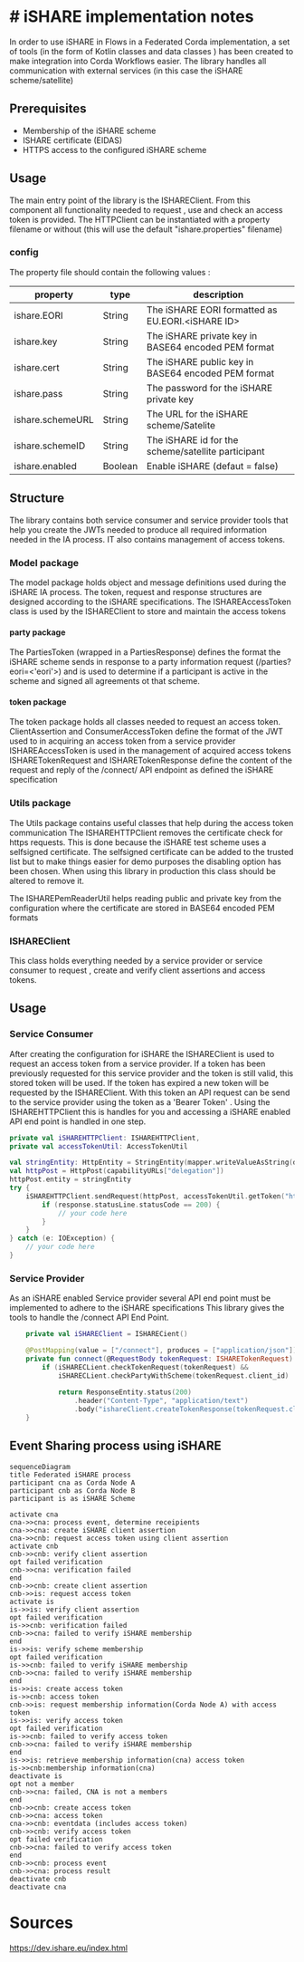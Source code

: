# # iSHARE implementation notes

In order to use iSHARE in Flows in a Federated Corda implementation, a set of tools (in the form of Kotlin classes and data classes ) has been created to make integration into Corda Workflows easier.
The library handles all communication with external services (in this case the iSHARE scheme/satellite) 

## Prerequisites

 - Membership of the iSHARE scheme
 - ISHARE certificate (EIDAS)
 - HTTPS access to the configured iSHARE scheme

## Usage

The main entry point of the library is the ISHAREClient. From this component all functionality needed to request , use and check an access token is provided.
The HTTPClient can be instantiated with a property filename or without (this will use the default "ishare.properties" filename)

### config 
The property file should contain the following values : 

| property         | type     | description                                        |
|------------------|----------|----------------------------------------------------|
| ishare.EORI      | String   | The iSHARE EORI formatted as EU.EORI.\<iSHARE ID\> |
| ishare.key       | String   | The iSHARE private key in BASE64 encoded PEM format|
| ishare.cert      | String   | The iSHARE public key in BASE64 encoded PEM format |
| ishare.pass      | String   | The password for the iSHARE private key            |
| ishare.schemeURL | String   | The URL for the iSHARE scheme/Satelite             |
| ishare.schemeID  | String   | The iSHARE id for the scheme/satellite participant | 
| ishare.enabled   | Boolean  | Enable iSHARE (defaut = false)                     | 



## Structure

The library contains both service consumer and service provider tools that help you create the JWTs needed to produce all required information needed in the IA process.
IT also contains management of access tokens.

### Model package
The model package holds object and message definitions used during the iSHARE IA process.
The token, request and response structures are designed according to the iSHARE specifications.
The ISHAREAccessToken class is used by the ISHAREClient to store and maintain the access tokens


#### party package
The PartiesToken (wrapped in a PartiesResponse) defines the format the iSHARE scheme sends in response to a party information request (/parties?eori=<'eori'>)
and is used to determine if a participant is active in the scheme and signed all agreements ot that scheme.

#### token package
The token package holds all classes needed to request an access token.
ClientAssertion and ConsumerAccessToken define the format of the JWT used to in acquiring an access token from a service provider
ISHAREAccessToken is used in the management of acquired access tokens
ISHARETokenRequest and ISHARETokenResponse define the content of the request and reply of the /connect/ API endpoint as defined the iSHARE specification

### Utils package
The Utils package contains useful classes that help during the access token communication
The ISHAREHTTPClient removes the certificate check for https requests. This is done because the iSHARE test scheme uses a selfsigned certificate.
The selfsigned certificate can be added to the trusted list but to make things easier for demo purposes the disabling option has been chosen.
When using this library in production this class should be altered to remove it.

The ISHAREPemReaderUtil helps reading public and private key from the configuration where the certificate are stored in BASE64 encoded PEM formats

### ISHAREClient
This class holds everything needed by a service provider or service consumer to request , create and verify client assertions and access tokens.


## Usage

### Service Consumer
After creating the configuration for iSHARE the ISHAREClient is used to request an access token from a  service provider.
If a token has been previously requested for this service provider and the token is still valid, this stored token will be used. If the token has expired a new token will be requested by the ISHAREClient.
With this token an API request can be send to the service provider using the token as a 'Bearer Token' .
Using the ISHAREHTTPClient this is handles for you and accessing a iSHARE enabled API end point is handled in one step.

```kotlin
private val iSHAREHTTPClient: ISHAREHTTPClient,
private val accessTokenUtil: AccessTokenUtil

val stringEntity: HttpEntity = StringEntity(mapper.writeValueAsString(delegationMask), ContentType.APPLICATION_JSON)
val httpPost = HttpPost(capabilityURLs["delegation"])
httpPost.entity = stringEntity
try {
    iSHAREHTTPClient.sendRequest(httpPost, accessTokenUtil.getToken("http://exaplme.com/dosomething","EORI.EU.NL0000001")).use { response ->
        if (response.statusLine.statusCode == 200) {
            // your code here
        }
    }
} catch (e: IOException) {
    // your code here
}
```


### Service Provider
As an iSHARE enabled Service provider several API end point must be implemented to adhere to the iSHARE specifications
This library gives the tools to handle the /connect API End Point.

```kotlin
    private val iSHAREClient = ISHARECient()

    @PostMapping(value = ["/connect"], produces = ["application/json"])
    private fun connect(@RequestBody tokenRequest: ISHARETokenRequest): ResponseEntity<String> {
        if (iSHARECLient.checkTokenRequest(tokenRequest) &&
            iSHARECLient.checkPartyWithScheme(tokenRequest.client_id)
          
            return ResponseEntity.status(200)
                .header("Content-Type", "application/text")
                .body("ishareClient.createTokenResponse(tokenRequest.client_id)")
    }
```

## Event Sharing process using iSHARE 

``` mermaid
sequenceDiagram
title Federated iSHARE process
participant cna as Corda Node A
participant cnb as Corda Node B 
participant is as iSHARE Scheme

activate cna
cna->>cna: process event, determine receipients
cna->>cna: create iSHARE client assertion
cna->>cnb: request access token using client assertion
activate cnb
cnb->>cnb: verify client assertion
opt failed verification
cnb->>cna: verification failed
end
cnb->>cnb: create client assertion
cnb->>is: request access token
activate is
is->>is: verify client assertion
opt failed verification
is->>cnb: verification failed
cnb->>cna: failed to verify iSHARE membership
end
is->>is: verify scheme membership
opt failed verification
is->>cnb: failed to verify iSHARE membership
cnb->>cna: failed to verify iSHARE membership
end
is->>is: create access token
is->>cnb: access token
cnb->>is: request membership information(Corda Node A) with access token
is->>is: verify access token
opt failed verification
is->>cnb: failed to verify access token
cnb->>cna: failed to verify iSHARE membership
end
is->>is: retrieve membership information(cna) access token
is->>cnb:membership information(cna)
deactivate is
opt not a member
cnb->>cna: failed, CNA is not a members
end
cnb->>cnb: create access token
cnb->>cna: access token
cna->>cnb: eventdata (includes access token)
cnb->>cnb: verify access token
opt failed verification
cnb->>cna: failed to verify access token
end
cnb->>cnb: process event
cnb->>cna: process result
deactivate cnb
deactivate cna

```


# Sources

https://dev.ishare.eu/index.html